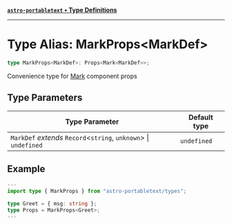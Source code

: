 [**`astro-portabletext` • Type Definitions**](../README.md)

***

# Type Alias: MarkProps\<MarkDef\>

```ts
type MarkProps<MarkDef>: Props<Mark<MarkDef>>;
```

Convenience type for [Mark](../interfaces/Mark.md) component props

## Type Parameters

| Type Parameter | Default type |
| ------ | ------ |
| `MarkDef` *extends* `Record`\<`string`, `unknown`\> \| `undefined` | `undefined` |

## Example

```ts
---
import type { MarkProps } from "astro-portabletext/types";

type Greet = { msg: string };
type Props = MarkProps<Greet>;
---
```
